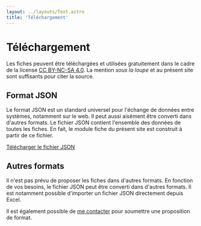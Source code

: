 ```yaml
---
layout: ../layouts/Text.astro
title: 'Téléchargement'
---
```


# Téléchargement

Les fiches peuvent être téléchargées et utilisées gratuitement dans le cadre de la license [CC BY-NC-SA 4.0](https://creativecommons.org/licenses/by-nc-sa/4.0/deed.fr). La mention _sous la loupe_ et au présent site sont suffisants pour citer la source.

<!-- ## Format TBX

Le format TBX est un standard international pour l'échange de données terminologiques. Il permet de garantir l'interopérabilité entre les différents outils de terminologie. Le fichier TBX peut être importé dans votre base de données terminologiques. Il contient les données suivantes : la vedette, les traductions françaises, [compléter]
La plupart des outils permettent outre de sélectionner les données à importer.

[Télécharger le fichier TBX]() -->

## Format JSON

Le format JSON est un standard universel pour l'échange de données entre systèmes, notamment sur le web. Il peut aussi aisément être converti dans d'autres formats. Le fichier JSON contient l'ensemble des données de toutes les fiches. En fait, le module fiche du présent site est construit à partir de ce fichier.

<a href="https://github.com/mornir/sous-la-loupe-web/blob/master/src/data/vedettes.json" download>Télécharger le fichier JSON</a>

## Autres formats

Il n'est pas prévu de proposer les fiches dans d'autres formats. En fonction de vos besoins, le fichier JSON peut être converti dans d'autres formats. Il est notamment possible d'importer un fichier JSON directement depuis Excel.

Il est également possible de [me contacter](/contact/) pour soumettre une proposition de format.
